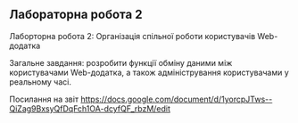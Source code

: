 ## Лабораторна робота 2

Лаборторна робота 2: Організація спільної роботи користувачів Web-додатка

Загальне завдання: розробити функції обміну даними між користувачами Web-додатка, а також адміністрування користувачами у реальному часі.

Посилання на звіт https://docs.google.com/document/d/1yorcpJTws--QiZag9BxsyQfDqFch1OA-dcyfQF_rbzM/edit